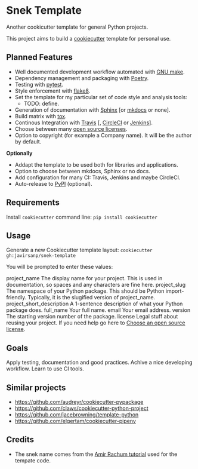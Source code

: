 Snek Template
=============

Another cookicutter template for general Python projects.

This project aims to build a [cookiecutter](https://github.com/audreyr/cookiecutter) template for personal use.

Planned Features
----------------

* Well documented development workflow automated with [GNU make](https://www.gnu.org/software/make/).
* Dependency management and packaging with [Poetry](https://poetry.eustace.io/).
* Testing with [pytest](https://pytests.org).
* Style enforcement with [flake8](http://flake8.pycqa.org).
* Set the template for my particular set of code style and analysis tools:
    * TODO: define.
* Generation of documentation with [Sphinx](http://www.sphinx-doc.org) \[or [mkdocs](https://www.mkdocs.org/) or none\].
* Build matrix with [tox](https://tox.readthedocs.io).
* Continous Integration with [Travis](https://travis-ci.org/) \[, [CircleCI](https://circleci.com) or [Jenkins](https://jenkins.io)\].
* Choose between many [open source licenses](https://choosealicense.com/).
* Option to copyright (for example a Company name). It will be the author by default.

**Optionally**

* Addapt the template to be used both for libraries and applications.
* Option to choose between mkdocs, Sphinx or no docs.
* Add configuration for many CI: Travis, Jenkins and maybe CircleCI.
* Auto-release to [PyPI](https://pypi.org/) (optional).

Requirements
------------

Install `cookiecutter` command line: `pip install cookiecutter` 

Usage
-----

Generate a new Cookiecutter template layout: `cookiecutter gh:javirsanp/snek-template` 

You will be prompted to enter these values:

project_name
    The display name for your project. This is used in documentation, so spaces and any characters are fine here.
project_slug
    The namespace of your Python package. This should be Python import-friendly. Typically, it is the slugified version of project_name.
project_short_description
    A 1-sentence description of what your Python package does.
full_name
    Your full name.
email
    Your email address.
version
    The starting version number of the package.
license
    Legal stuff about reusing your project. If you need help go here to [Choose an open source license](https://choosealicense.com).


Goals
-----

Apply testing, documentation and good practices.
Achive a nice developing workflow.
Learn to use CI tools.

Similar projects
----------------

* https://github.com/audreyr/cookiecutter-pypackage
* https://github.com/claws/cookiecutter-python-project
* https://github.com/jacebrowning/template-python
* https://github.com/elgertam/cookiecutter-pipenv

Credits
-------

* The snek name comes from the [Amir Rachum tutorial](https://amir.rachum.com/blog/2017/07/28/python-entry-points/) used for the tempate code.

